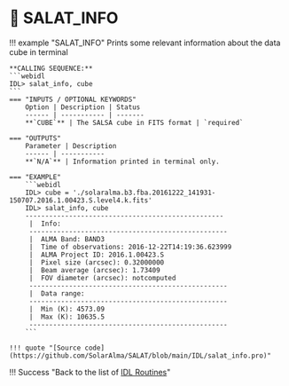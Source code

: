 # :low_brightness: SALAT_INFO

!!! example "SALAT_INFO"
	Prints some relevant information about the data cube in terminal
	
	**CALLING SEQUENCE:**
	```webidl
	IDL> salat_info, cube
	```
	=== "INPUTS / OPTIONAL KEYWORDS"
		Option | Description | Status
		------ | ----------- | -------
		**`CUBE`** | The SALSA cube in FITS format | `required`
		
	=== "OUTPUTS"
		Parameter | Description
		------ | -----------
		**`N/A`** | Information printed in terminal only.
		
	=== "EXAMPLE"
		```webidl
		IDL> cube = './solaralma.b3.fba.20161222_141931-150707.2016.1.00423.S.level4.k.fits'
		IDL> salat_info, cube
		--------------------------------------------------
		 |  Info:
		 --------------------------------------------------
		 |  ALMA Band: BAND3
		 |  Time of observations: 2016-12-22T14:19:36.623999
		 |  ALMA Project ID: 2016.1.00423.S
		 |  Pixel size (arcsec): 0.32000000
		 |  Beam average (arcsec): 1.73409
		 |  FOV diameter (arcsec): notcomputed
		 --------------------------------------------------
		 |  Data range:
		 --------------------------------------------------
		 |  Min (K): 4573.09
		 |  Max (K): 10635.5
		 --------------------------------------------------
		```
	
	!!! quote "[Source code](https://github.com/SolarAlma/SALAT/blob/main/IDL/salat_info.pro)"

!!! Success "Back to the list of [IDL Routines](../idl.md)"